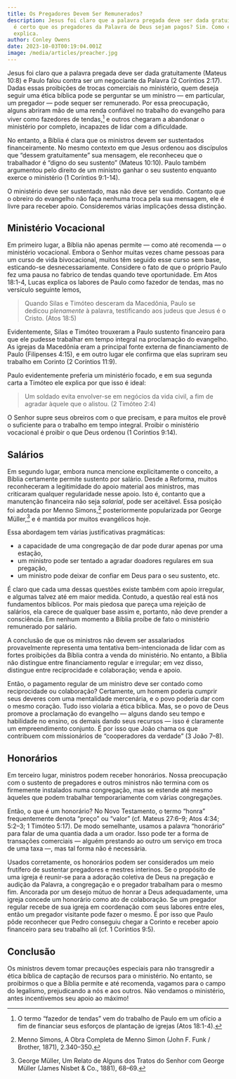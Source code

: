 ```yaml
---
title: Os Pregadores Devem Ser Remunerados?
description: Jesus foi claro que a palavra pregada deve ser dada gratuitamente, então
  é certo que os pregadores da Palavra de Deus sejam pagos? Sim. Como este artigo
  explica.
author: Conley Owens
date: 2023-10-03T00:19:04.001Z
image: /media/articles/preacher.jpg
---
```


Jesus foi claro que a palavra pregada deve ser dada gratuitamente (Mateus 10:8) e Paulo falou contra ser um negociante da Palavra (2 Coríntios 2:17). Dadas essas proibições de trocas comerciais no ministério, quem deseja seguir uma ética bíblica pode se perguntar se um ministro — em particular, um pregador — pode sequer ser remunerado. Por essa preocupação, alguns abriram mão de uma renda confiável no trabalho do evangelho para viver como fazedores de tendas,[^1] e outros chegaram a abandonar o ministério por completo, incapazes de lidar com a dificuldade.

No entanto, a Bíblia é clara que os ministros devem ser sustentados financeiramente. No mesmo contexto em que Jesus ordenou aos discípulos que “dessem gratuitamente” sua mensagem, ele reconheceu que o trabalhador é “digno do seu sustento” (Mateus 10:10). Paulo também argumentou pelo direito de um ministro ganhar o seu sustento enquanto exerce o ministério (1 Coríntios 9:1-14).

O ministério deve ser sustentado, mas não deve ser vendido. Contanto que o obreiro do evangelho não faça nenhuma troca pela sua mensagem, ele é livre para receber apoio. Consideremos várias implicações dessa distinção.

## Ministério Vocacional

Em primeiro lugar, a Bíblia não apenas permite — como até recomenda — o ministério vocacional. Embora o Senhor muitas vezes chame pessoas para um curso de vida bivocacional, muitos têm seguido esse curso sem base, esticando-se desnecessariamente. Considere o fato de que o próprio Paulo fez uma pausa no fabrico de tendas quando teve oportunidade. Em Atos 18:1-4, Lucas explica os labores de Paulo como fazedor de tendas, mas no versículo seguinte lemos,

> Quando Silas e Timóteo desceram da Macedônia, Paulo se dedicou *plenamente* à palavra, testificando aos judeus que Jesus é o Cristo. (Atos 18:5)

Evidentemente, Silas e Timóteo trouxeram a Paulo sustento financeiro para que ele pudesse trabalhar em tempo integral na proclamação do evangelho. As igrejas da Macedônia eram a principal fonte externa de financiamento de Paulo (Filipenses 4:15), e em outro lugar ele confirma que elas supriram seu trabalho em Corinto (2 Coríntios 11:9).

Paulo evidentemente preferia um ministério focado, e em sua segunda carta a Timóteo ele explica por que isso é ideal:

> Um soldado evita envolver-se em negócios da vida civil, a fim de agradar àquele que o alistou. (2 Timóteo 2:4)

O Senhor supre seus obreiros com o que precisam, e para muitos ele provê o suficiente para o trabalho em tempo integral. Proibir o ministério vocacional é proibir o que Deus ordenou (1 Coríntios 9:14).

## Salários

Em segundo lugar, embora nunca mencione explicitamente o conceito, a Bíblia certamente permite sustento por salário. Desde a Reforma, muitos reconheceram a legitimidade do apoio material aos ministros, mas criticaram qualquer regularidade nesse apoio. Isto é, contanto que a manutenção financeira não seja *salarial*, pode ser aceitável. Essa posição foi adotada por Menno Simons,[^2] posteriormente popularizada por George Müller,[^3] e é mantida por muitos evangélicos hoje.

Essa abordagem tem várias justificativas pragmáticas:

* a capacidade de uma congregação de dar pode durar apenas por uma estação,
* um ministro pode ser tentado a agradar doadores regulares em sua pregação,
* um ministro pode deixar de confiar em Deus para o seu sustento, etc.

É claro que cada uma dessas questões existe também com apoio irregular, e algumas talvez até em maior medida. Contudo, a questão real está nos fundamentos bíblicos. Por mais piedosa que pareça uma rejeição de salários, ela carece de qualquer base assim e, portanto, não deve prender a consciência. Em nenhum momento a Bíblia proíbe de fato o ministério remunerado por salário.

A conclusão de que os ministros não devem ser assalariados provavelmente representa uma tentativa bem-intencionada de lidar com as fortes proibições da Bíblia contra a venda do ministério. No entanto, a Bíblia não distingue entre financiamento regular e irregular; em vez disso, distingue entre reciprocidade e colaboração; venda e apoio.

Então, o pagamento regular de um ministro deve ser contado como reciprocidade ou colaboração? Certamente, um homem poderia cumprir seus deveres com uma mentalidade mercenária, e o povo poderia dar com o mesmo coração. Tudo isso violaria a ética bíblica. Mas, se o povo de Deus promove a proclamação do evangelho — alguns dando seu tempo e habilidade no ensino, os demais dando seus recursos — isso é claramente um empreendimento conjunto. É por isso que João chama os que contribuem com missionários de “cooperadores da verdade” (3 João 7–8).

## Honorários

Em terceiro lugar, ministros podem receber honorários. Nossa preocupação com o sustento de pregadores e outros ministros não termina com os firmemente instalados numa congregação, mas se estende até mesmo àqueles que podem trabalhar temporariamente com várias congregações.

Então, o que é um honorário? No Novo Testamento, o termo “honra” frequentemente denota “preço” ou “valor” (cf. Mateus 27:6–9; Atos 4:34; 5:2–3; 1 Timóteo 5:17). De modo semelhante, usamos a palavra “honorário” para falar de uma quantia dada a um orador. Isso pode ter a forma de transações comerciais — alguém prestando ao outro um serviço em troca de uma taxa —, mas tal forma não é necessária.

Usados corretamente, os honorários podem ser considerados um meio frutífero de sustentar pregadores e mestres interinos. Se o propósito de uma igreja é reunir-se para a adoração coletiva de Deus na pregação e audição da Palavra, a congregação e o pregador trabalham para o mesmo fim. Ancorada por um desejo mútuo de honrar a Deus adequadamente, uma igreja concede um honorário como ato de colaboração. Se um pregador regular recebe de sua igreja em coordenação com seus labores entre eles, então um pregador visitante pode fazer o mesmo. É por isso que Paulo pôde reconhecer que Pedro conseguiu chegar a Corinto e receber apoio financeiro para seu trabalho ali (cf. 1 Coríntios 9:5).

## Conclusão

Os ministros devem tomar precauções especiais para não transgredir a ética bíblica de captação de recursos para o ministério. No entanto, se proibirmos o que a Bíblia permite e até recomenda, vagamos para o campo do legalismo, prejudicando a nós e aos outros. Não vendamos o ministério, antes incentivemos seu apoio ao máximo!


[^1]: O termo “fazedor de tendas” vem do trabalho de Paulo em um ofício a fim de financiar seus esforços de plantação de igrejas (Atos 18:1-4).
[^2]: Menno Simons, A Obra Completa de Menno Simon (John F. Funk / Brother, 1871), 2.340–350.
[^3]: George Müller, Um Relato de Alguns dos Tratos do Senhor com George Müller (James Nisbet & Co., 1881), 68–69.
